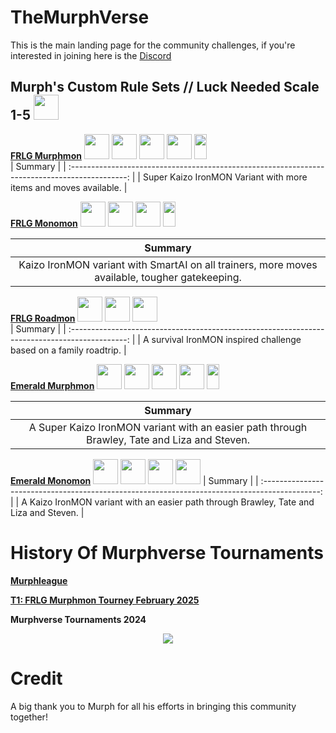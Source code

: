# TheMurphVerse

This is the main landing page for the community challenges, if you're interested in joining here is the [Discord](https://discord.gg/c4Bzm3Ezpx)

## Murph's Custom Rule Sets // Luck Needed Scale 1-5 <img src="https://github.com/TakeJoshyy/TheMurphVerse/blob/1d4396e7092b5b1f2de452d9ac74828b560425fd/Images/Difficulty_rating_clover.png" width="40" height="40">

**[FRLG Murphmon](https://github.com/TakeJoshyy/TheMurphVerse/tree/main/1.GameModes/Murphmon)** <img src="https://github.com/TakeJoshyy/TheMurphVerse/blob/1d4396e7092b5b1f2de452d9ac74828b560425fd/Images/Difficulty_rating_clover.png" width="40" height="40"> <img src="https://github.com/TakeJoshyy/TheMurphVerse/blob/1d4396e7092b5b1f2de452d9ac74828b560425fd/Images/Difficulty_rating_clover.png" width="40" height="40"> <img src="https://github.com/TakeJoshyy/TheMurphVerse/blob/1d4396e7092b5b1f2de452d9ac74828b560425fd/Images/Difficulty_rating_clover.png" width="40" height="40"> <img src="https://github.com/TakeJoshyy/TheMurphVerse/blob/1d4396e7092b5b1f2de452d9ac74828b560425fd/Images/Difficulty_rating_clover.png" width="40" height="40"> <img src="https://github.com/TakeJoshyy/TheMurphVerse/blob/1d4396e7092b5b1f2de452d9ac74828b560425fd/Images/Difficulty_rating_half_clover.png" width="20" height="40">    
| Summary |
| :--------------------------------------------------------------------------------------------: |
| Super Kaizo IronMON Variant with more items and moves available. |

**[FRLG Monomon](https://github.com/TakeJoshyy/TheMurphVerse/blob/main/1.GameModes/Monomon/readme.md)** <img src="https://github.com/TakeJoshyy/TheMurphVerse/blob/1d4396e7092b5b1f2de452d9ac74828b560425fd/Images/Difficulty_rating_clover.png" width="40" height="40"> <img src="https://github.com/TakeJoshyy/TheMurphVerse/blob/1d4396e7092b5b1f2de452d9ac74828b560425fd/Images/Difficulty_rating_clover.png" width="40" height="40"> <img src="https://github.com/TakeJoshyy/TheMurphVerse/blob/1d4396e7092b5b1f2de452d9ac74828b560425fd/Images/Difficulty_rating_clover.png" width="40" height="40"> <img src="https://github.com/TakeJoshyy/TheMurphVerse/blob/1d4396e7092b5b1f2de452d9ac74828b560425fd/Images/Difficulty_rating_half_clover.png" width="20" height="40">    

| Summary |
| :--------------------------------------------------------------------------------------------: |
| Kaizo IronMON variant with SmartAI on all trainers, more moves available, tougher gatekeeping. |

**[FRLG Roadmon](https://github.com/TakeJoshyy/TheMurphVerse/blob/main/1.GameModes/RoadMon/readme.md)** <img src="https://github.com/TakeJoshyy/TheMurphVerse/blob/1d4396e7092b5b1f2de452d9ac74828b560425fd/Images/Difficulty_rating_clover.png" width="40" height="40"> <img src="https://github.com/TakeJoshyy/TheMurphVerse/blob/1d4396e7092b5b1f2de452d9ac74828b560425fd/Images/Difficulty_rating_clover.png" width="40" height="40"> <img src="https://github.com/TakeJoshyy/TheMurphVerse/blob/1d4396e7092b5b1f2de452d9ac74828b560425fd/Images/Difficulty_rating_clover.png" width="40" height="40">    
| Summary |
| :--------------------------------------------------------------------------------------------: |
| A survival IronMON inspired challenge based on a family roadtrip. |

**[Emerald Murphmon](https://github.com/TakeJoshyy/TheMurphVerse/blob/main/1.GameModes/Emerald-Murphmon/readme.md)** <img src="https://github.com/TakeJoshyy/TheMurphVerse/blob/1d4396e7092b5b1f2de452d9ac74828b560425fd/Images/Difficulty_rating_clover.png" width="40" height="40"> <img src="https://github.com/TakeJoshyy/TheMurphVerse/blob/1d4396e7092b5b1f2de452d9ac74828b560425fd/Images/Difficulty_rating_clover.png" width="40" height="40"> <img src="https://github.com/TakeJoshyy/TheMurphVerse/blob/1d4396e7092b5b1f2de452d9ac74828b560425fd/Images/Difficulty_rating_clover.png" width="40" height="40"> <img src="https://github.com/TakeJoshyy/TheMurphVerse/blob/1d4396e7092b5b1f2de452d9ac74828b560425fd/Images/Difficulty_rating_clover.png" width="40" height="40"> <img src="https://github.com/TakeJoshyy/TheMurphVerse/blob/1d4396e7092b5b1f2de452d9ac74828b560425fd/Images/Difficulty_rating_half_clover.png" width="20" height="40">

| Summary |
| :--------------------------------------------------------------------------------------------: |
| A Super Kaizo IronMON variant with an easier path through Brawley, Tate and Liza and Steven. |

**[Emerald Monomon](https://github.com/TakeJoshyy/TheMurphVerse/blob/main/1.GameModes/Emerald-Monomon/readme.md)** <img src="https://github.com/TakeJoshyy/TheMurphVerse/blob/1d4396e7092b5b1f2de452d9ac74828b560425fd/Images/Difficulty_rating_clover.png" width="40" height="40"> <img src="https://github.com/TakeJoshyy/TheMurphVerse/blob/1d4396e7092b5b1f2de452d9ac74828b560425fd/Images/Difficulty_rating_clover.png" width="40" height="40"> <img src="https://github.com/TakeJoshyy/TheMurphVerse/blob/1d4396e7092b5b1f2de452d9ac74828b560425fd/Images/Difficulty_rating_clover.png" width="40" height="40"> <img src="https://github.com/TakeJoshyy/TheMurphVerse/blob/1d4396e7092b5b1f2de452d9ac74828b560425fd/Images/Difficulty_rating_clover.png" width="40" height="40">
| Summary |
| :--------------------------------------------------------------------------------------------: |
| A Kaizo IronMON variant with an easier path through Brawley, Tate and Liza and Steven. |

# History Of Murphverse Tournaments

**[Murphleague](https://github.com/TakeJoshyy/TheMurphVerse/tree/main/2.Tournaments/1.MurphLeague-2025)**

**[T1: FRLG Murphmon Tourney February 2025](https://github.com/TakeJoshyy/TheMurphVerse/blob/main/2.Tournaments/2.Murphmon-T1-Tourney-2025/leaderboard.md)**

**Murphverse Tournaments 2024**

<p align="center">
<img src="https://github.com/TakeJoshyy/TheMurphVerse/blob/df9c13ac819078eafd99b5c7f03a6fc1a925de5a/Images/Tournaments%202024.png">

# Credit

A big thank you to Murph for all his efforts in bringing this community together!
